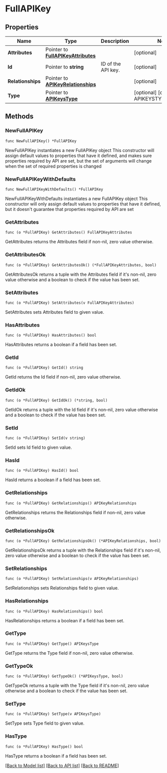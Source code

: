# FullAPIKey

## Properties

Name | Type | Description | Notes
------------ | ------------- | ------------- | -------------
**Attributes** | Pointer to [**FullAPIKeyAttributes**](FullAPIKeyAttributes.md) |  | [optional] 
**Id** | Pointer to **string** | ID of the API key. | [optional] 
**Relationships** | Pointer to [**APIKeyRelationships**](APIKeyRelationships.md) |  | [optional] 
**Type** | Pointer to [**APIKeysType**](APIKeysType.md) |  | [optional] [default to APIKEYSTYPE_API_KEYS]

## Methods

### NewFullAPIKey

`func NewFullAPIKey() *FullAPIKey`

NewFullAPIKey instantiates a new FullAPIKey object
This constructor will assign default values to properties that have it defined,
and makes sure properties required by API are set, but the set of arguments
will change when the set of required properties is changed

### NewFullAPIKeyWithDefaults

`func NewFullAPIKeyWithDefaults() *FullAPIKey`

NewFullAPIKeyWithDefaults instantiates a new FullAPIKey object
This constructor will only assign default values to properties that have it defined,
but it doesn't guarantee that properties required by API are set

### GetAttributes

`func (o *FullAPIKey) GetAttributes() FullAPIKeyAttributes`

GetAttributes returns the Attributes field if non-nil, zero value otherwise.

### GetAttributesOk

`func (o *FullAPIKey) GetAttributesOk() (*FullAPIKeyAttributes, bool)`

GetAttributesOk returns a tuple with the Attributes field if it's non-nil, zero value otherwise
and a boolean to check if the value has been set.

### SetAttributes

`func (o *FullAPIKey) SetAttributes(v FullAPIKeyAttributes)`

SetAttributes sets Attributes field to given value.

### HasAttributes

`func (o *FullAPIKey) HasAttributes() bool`

HasAttributes returns a boolean if a field has been set.

### GetId

`func (o *FullAPIKey) GetId() string`

GetId returns the Id field if non-nil, zero value otherwise.

### GetIdOk

`func (o *FullAPIKey) GetIdOk() (*string, bool)`

GetIdOk returns a tuple with the Id field if it's non-nil, zero value otherwise
and a boolean to check if the value has been set.

### SetId

`func (o *FullAPIKey) SetId(v string)`

SetId sets Id field to given value.

### HasId

`func (o *FullAPIKey) HasId() bool`

HasId returns a boolean if a field has been set.

### GetRelationships

`func (o *FullAPIKey) GetRelationships() APIKeyRelationships`

GetRelationships returns the Relationships field if non-nil, zero value otherwise.

### GetRelationshipsOk

`func (o *FullAPIKey) GetRelationshipsOk() (*APIKeyRelationships, bool)`

GetRelationshipsOk returns a tuple with the Relationships field if it's non-nil, zero value otherwise
and a boolean to check if the value has been set.

### SetRelationships

`func (o *FullAPIKey) SetRelationships(v APIKeyRelationships)`

SetRelationships sets Relationships field to given value.

### HasRelationships

`func (o *FullAPIKey) HasRelationships() bool`

HasRelationships returns a boolean if a field has been set.

### GetType

`func (o *FullAPIKey) GetType() APIKeysType`

GetType returns the Type field if non-nil, zero value otherwise.

### GetTypeOk

`func (o *FullAPIKey) GetTypeOk() (*APIKeysType, bool)`

GetTypeOk returns a tuple with the Type field if it's non-nil, zero value otherwise
and a boolean to check if the value has been set.

### SetType

`func (o *FullAPIKey) SetType(v APIKeysType)`

SetType sets Type field to given value.

### HasType

`func (o *FullAPIKey) HasType() bool`

HasType returns a boolean if a field has been set.


[[Back to Model list]](../README.md#documentation-for-models) [[Back to API list]](../README.md#documentation-for-api-endpoints) [[Back to README]](../README.md)


